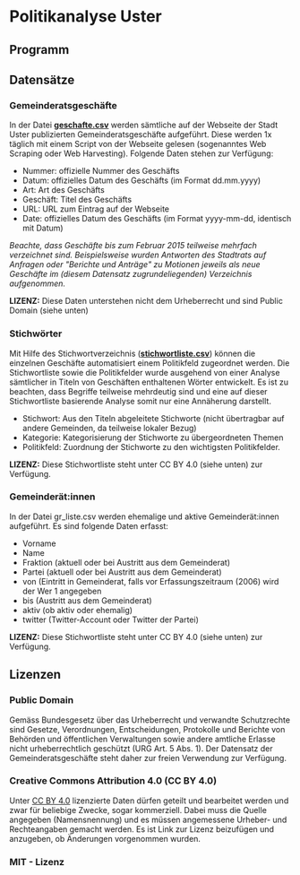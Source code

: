 # Politikanalyse Uster

## Programm


## Datensätze
### Gemeinderatsgeschäfte
In der Datei [**geschafte.csv**](https://github.com/data-socialthink/politik-uster) werden sämtliche auf der Webseite der Stadt Uster publizierten Gemeinderatsgeschäfte aufgeführt. Diese werden 1x täglich mit einem Script von der Webseite gelesen (sogenanntes Web Scraping oder Web Harvesting). Folgende Daten stehen zur Verfügung:
- Nummer: offizielle Nummer des Geschäfts
- Datum: offizielles Datum des Geschäfts (im Format dd.mm.yyyy)
- Art: Art des Geschäfts
- Geschäft: Titel des Geschäfts
- URL: URL zum Eintrag auf der Webseite
- Date: offizielles Datum des Geschäfts (im Format yyyy-mm-dd, identisch mit Datum)
 
*Beachte, dass Geschäfte bis zum Februar 2015 teilweise mehrfach verzeichnet sind. Beispielsweise wurden Antworten des Stadtrats auf Anfragen oder "Berichte und Anträge" zu Motionen jeweils als neue Geschäfte im (diesem Datensatz zugrundeliegenden) Verzeichnis aufgenommen.*

**LIZENZ:** Diese Daten unterstehen nicht dem Urheberrecht und sind Public Domain (siehe unten)

### Stichwörter
Mit Hilfe des Stichwortverzeichnis ([**stichwortliste.csv**](https://github.com/data-socialthink/politik-uster/blob/main/stichwortliste.csv)) können die einzelnen Geschäfte automatisiert einem Politikfeld zugeordnet werden. Die Stichwortliste sowie die Politikfelder wurde ausgehend von einer Analyse sämtlicher in Titeln von Geschäften enthaltenen Wörter entwickelt. Es ist zu beachten, dass Begriffe teilweise mehrdeutig sind und eine auf dieser Stichwortliste basierende Analyse somit nur eine Annäherung darstellt.
- Stichwort: Aus den Titeln abgeleitete Stichworte (nicht übertragbar auf andere Gemeinden, da teilweise lokaler Bezug)
- Kategorie: Kategorisierung der Stichworte zu übergeordneten Themen
- Politikfeld: Zuordnung der Stichworte zu den wichtigsten Politikfelder.

**LIZENZ:** Diese Stichwortliste steht unter CC BY 4.0 (siehe unten) zur Verfügung.

### Gemeinderät:innen
In der Datei gr_liste.csv werden ehemalige und aktive Gemeinderät:innen aufgeführt. Es sind folgende Daten erfasst:
- Vorname
- Name
- Fraktion (aktuell oder bei Austritt aus dem Gemeinderat)
- Partei (aktuell oder bei Austritt aus dem Gemeinderat)
- von (Eintritt in Gemeinderat, falls vor Erfassungszeitraum (2006) wird der Wer 1 angegeben
- bis (Austritt aus dem Gemeinderat)
- aktiv (ob aktiv oder ehemalig)
- twitter (Twitter-Account oder Twitter der Partei)

**LIZENZ:** Diese Stichwortliste steht unter CC BY 4.0 (siehe unten) zur Verfügung.

## Lizenzen

### Public Domain
Gemäss Bundesgesetz über das Urheberrecht und verwandte Schutzrechte sind Gesetze, Verordnungen, Entscheidungen, Protokolle und Berichte von Behörden und öffentlichen Verwaltungen sowie andere amtliche Erlasse nicht urheberrechtlich geschützt (URG Art. 5 Abs. 1). Der Datensatz der Gemeinderatsgeschäfte steht daher zur freien Verwendung zur Verfügung.

### Creative Commons Attribution 4.0 (CC BY 4.0)
Unter [CC BY 4.0](https://creativecommons.org/licenses/by/4.0/deed.de) lizenzierte Daten dürfen geteilt und bearbeitet werden und zwar für beliebige Zwecke, sogar kommerziell. Dabei muss die Quelle angegeben  (Namensnennung) und es müssen angemessene Urheber- und Rechteangaben gemacht werden. Es ist Link zur Lizenz beizufügen und anzugeben, ob Änderungen vorgenommen wurden.

### MIT - Lizenz




